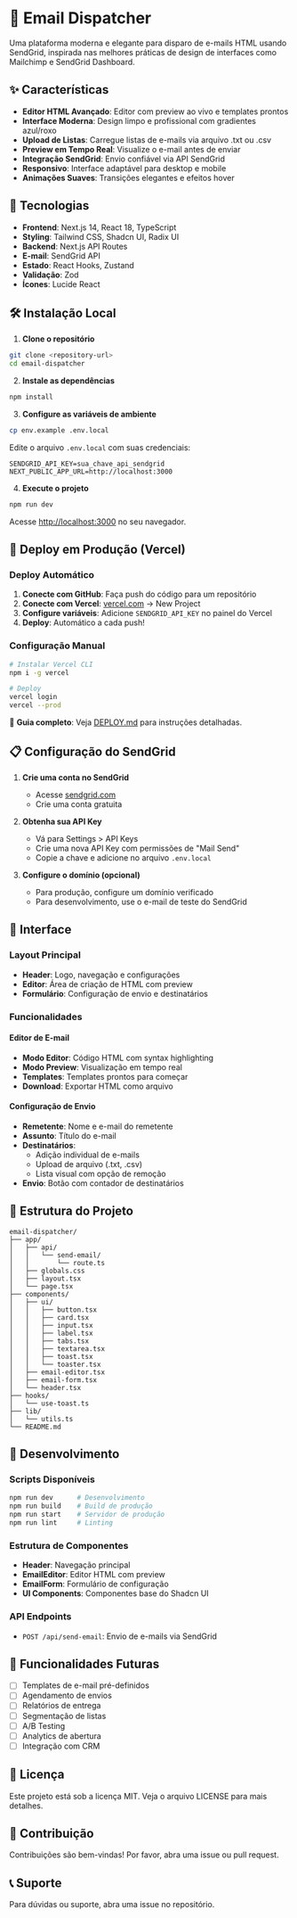 # 📧 Email Dispatcher

Uma plataforma moderna e elegante para disparo de e-mails HTML usando SendGrid, inspirada nas melhores práticas de design de interfaces como Mailchimp e SendGrid Dashboard.

## ✨ Características

- **Editor HTML Avançado**: Editor com preview ao vivo e templates prontos
- **Interface Moderna**: Design limpo e profissional com gradientes azul/roxo
- **Upload de Listas**: Carregue listas de e-mails via arquivo .txt ou .csv
- **Preview em Tempo Real**: Visualize o e-mail antes de enviar
- **Integração SendGrid**: Envio confiável via API SendGrid
- **Responsivo**: Interface adaptável para desktop e mobile
- **Animações Suaves**: Transições elegantes e efeitos hover

## 🚀 Tecnologias

- **Frontend**: Next.js 14, React 18, TypeScript
- **Styling**: Tailwind CSS, Shadcn UI, Radix UI
- **Backend**: Next.js API Routes
- **E-mail**: SendGrid API
- **Estado**: React Hooks, Zustand
- **Validação**: Zod
- **Ícones**: Lucide React

## 🛠️ Instalação Local

1. **Clone o repositório**
```bash
git clone <repository-url>
cd email-dispatcher
```

2. **Instale as dependências**
```bash
npm install
```

3. **Configure as variáveis de ambiente**
```bash
cp env.example .env.local
```

Edite o arquivo `.env.local` com suas credenciais:

```env
SENDGRID_API_KEY=sua_chave_api_sendgrid
NEXT_PUBLIC_APP_URL=http://localhost:3000
```

4. **Execute o projeto**
```bash
npm run dev
```

Acesse [http://localhost:3000](http://localhost:3000) no seu navegador.

## 🚀 Deploy em Produção (Vercel)

### Deploy Automático
1. **Conecte com GitHub**: Faça push do código para um repositório
2. **Conecte com Vercel**: [vercel.com](https://vercel.com) → New Project
3. **Configure variáveis**: Adicione `SENDGRID_API_KEY` no painel do Vercel
4. **Deploy**: Automático a cada push!

### Configuração Manual
```bash
# Instalar Vercel CLI
npm i -g vercel

# Deploy
vercel login
vercel --prod
```

📖 **Guia completo**: Veja [DEPLOY.md](./DEPLOY.md) para instruções detalhadas.

## 📋 Configuração do SendGrid

1. **Crie uma conta no SendGrid**
   - Acesse [sendgrid.com](https://sendgrid.com)
   - Crie uma conta gratuita

2. **Obtenha sua API Key**
   - Vá para Settings > API Keys
   - Crie uma nova API Key com permissões de "Mail Send"
   - Copie a chave e adicione no arquivo `.env.local`

3. **Configure o domínio (opcional)**
   - Para produção, configure um domínio verificado
   - Para desenvolvimento, use o e-mail de teste do SendGrid

## 🎨 Interface

### Layout Principal
- **Header**: Logo, navegação e configurações
- **Editor**: Área de criação de HTML com preview
- **Formulário**: Configuração de envio e destinatários

### Funcionalidades

#### Editor de E-mail
- **Modo Editor**: Código HTML com syntax highlighting
- **Modo Preview**: Visualização em tempo real
- **Templates**: Templates prontos para começar
- **Download**: Exportar HTML como arquivo

#### Configuração de Envio
- **Remetente**: Nome e e-mail do remetente
- **Assunto**: Título do e-mail
- **Destinatários**: 
  - Adição individual de e-mails
  - Upload de arquivo (.txt, .csv)
  - Lista visual com opção de remoção
- **Envio**: Botão com contador de destinatários

## 📁 Estrutura do Projeto

```
email-dispatcher/
├── app/
│   ├── api/
│   │   └── send-email/
│   │       └── route.ts
│   ├── globals.css
│   ├── layout.tsx
│   └── page.tsx
├── components/
│   ├── ui/
│   │   ├── button.tsx
│   │   ├── card.tsx
│   │   ├── input.tsx
│   │   ├── label.tsx
│   │   ├── tabs.tsx
│   │   ├── textarea.tsx
│   │   ├── toast.tsx
│   │   └── toaster.tsx
│   ├── email-editor.tsx
│   ├── email-form.tsx
│   └── header.tsx
├── hooks/
│   └── use-toast.ts
├── lib/
│   └── utils.ts
└── README.md
```

## 🔧 Desenvolvimento

### Scripts Disponíveis

```bash
npm run dev      # Desenvolvimento
npm run build    # Build de produção
npm run start    # Servidor de produção
npm run lint     # Linting
```

### Estrutura de Componentes

- **Header**: Navegação principal
- **EmailEditor**: Editor HTML com preview
- **EmailForm**: Formulário de configuração
- **UI Components**: Componentes base do Shadcn UI

### API Endpoints

- `POST /api/send-email`: Envio de e-mails via SendGrid

## 🎯 Funcionalidades Futuras

- [ ] Templates de e-mail pré-definidos
- [ ] Agendamento de envios
- [ ] Relatórios de entrega
- [ ] Segmentação de listas
- [ ] A/B Testing
- [ ] Analytics de abertura
- [ ] Integração com CRM

## 📝 Licença

Este projeto está sob a licença MIT. Veja o arquivo LICENSE para mais detalhes.

## 🤝 Contribuição

Contribuições são bem-vindas! Por favor, abra uma issue ou pull request.

## 📞 Suporte

Para dúvidas ou suporte, abra uma issue no repositório.







